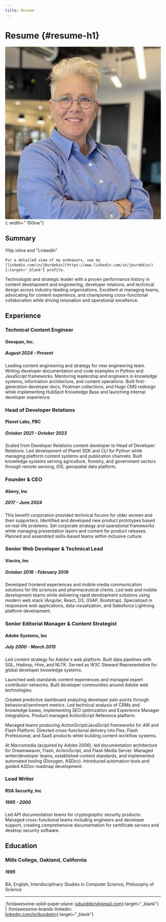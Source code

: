 ```yaml
---
title: Resume
---
```


# Resume {#resume-h1}

![Julee Burdekin at Work](../assets/images/resume/julee-burdekin-at-work.png){: width=" 100vw"}

## Summary

!!!tip inline end "LinkedIn"

    For a detailed view of my endeavors, see my [linkedin.com/in/jburdekin](https://www.linkedin.com/in/jburdekin/){:target="_blank"} profile.

Technologist and strategic leader with a proven performance history in content development and engineering, developer relations, and technical design across industry-leading organizations. Excellent at managing teams, advocating for content experience, and championing cross-functional collaboration while driving innovation and operational excellence.

## Experience

### Technical Content Engineer

#### Geospan, Inc.

##### August 2024 - Present

Leading content engineering and strategy for new engineering team. Writing developer documentation and code examples in Python and JavaScript frameworks. Mentoring leadership and engineers in knowledge systems, information architecture, and content operations. Built first-generation developer docs, Postman collections, and Hugo CMS redesign while implementing HubSpot Knowledge Base and launching internal developer experience.

### Head of Developer Relations

#### Planet Labs, PBC

##### October 2021 - October 2023

Scaled from Developer Relations content developer to Head of Developer Relations. Led development of Planet SDK and CLI for Python while managing platform content systems and publication channels. Built knowledge systems serving agriculture, forestry, and government sectors through remote sensing, GIS, geospatial data platform.

### Founder & CEO

#### Abevy, Inc

##### 2017 - June 2024

This benefit corporation provided technical forums for older women and their supporters. Identified and developed new product prototypes based on real-life problems. Set corporate strategy and operational frameworks while managing presentation layers and content for product releases. Planned and assembled skills-based teams within inclusive culture.

### Senior Web Developer & Technical Lead

#### Viscira, Inc

##### October 2016 - February 2019

Developed frontend experiences and mobile media communication solutions for life sciences and pharmaceutical clients. Led web and mobile development teams while delivering rapid development solutions using modern web stack (Angular, React, D3, GSAP, Bootstrap). Specialized in responsive web applications, data visualization, and Salesforce Lightning platform development.

### Senior Editorial Manager & Content Strategist

#### Adobe Systems, Inc

##### July 2000 - March 2015

Led content strategy for Adobe's web platform. Built data pipelines with SQL, Hadoop, Hive, and NLTK. Served as W3C Steward Representative for global developer knowledge systems.

Launched web standards content experiences and managed expert contributor networks. Built developer communities around Adobe web technologies.

Created predictive dashboard analyzing developer pain points through behavioral/sentiment metrics. Led technical analysis of CRMs and knowledge bases, implementing SEO optimization and Experience Manager integrations. Product managed ActionScript Reference platform.

Managed teams producing ActionScript/JavaScript frameworks for AIR and Flash Platform. Directed cross-functional delivery into Flex, Flash Professional, and SaaS products while building content workflow systems.

At Macromedia (acquired by Adobe 2006), led documentation architecture for Dreamweaver, Flash, ActionScript, and Flash Media Server. Managed writer/developer teams, established content standards, and implemented automated tooling (Doxygen, ASDoc). Introduced automation tools and guided ASDoc roadmap development.

### Lead Writer

#### RSA Security, Inc

##### 1995 - 2000

Led API documentation teams for cryptographic security products. Managed cross-functional teams including engineers and developer support, creating comprehensive documentation for certificate servers and desktop security software.

## Education

### Mills College, Oakland, California

##### 1995

BA, English, Interdisciplinary Studies in Computer Science, Philosophy of Science

<hr>

:fontawesome-solid-paper-plane: <juburdekin@gmail.com>{:target="_blank"} | :fontawesome-brands-linkedin: [linkedin.com/in/jburdekin](https://www.linkedin.com/in/jburdekin/){:target="_blank"}
